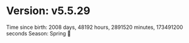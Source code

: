 # Version: v5.5.29
Time since birth: 2008 days, 48192 hours, 2891520 minutes, 173491200 seconds
Season: Spring 🌸
